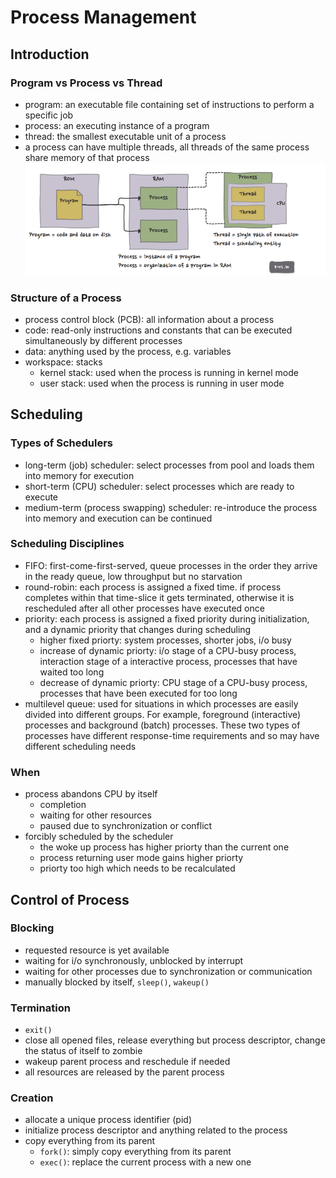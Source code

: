 # Process Management
## Introduction
### Program vs Process vs Thread
- program: an executable file containing set of instructions to perform a specific job
- process: an executing instance of a program
- thread: the smallest executable unit of a process
- a process can have multiple threads, all threads of the same process share memory of that process
![process_and_thread](img/process_and_thread.png)

### Structure of a Process
- process control block (PCB): all information about a process
- code: read-only instructions and constants that can be executed simultaneously by different processes
- data: anything used by the process, e.g. variables
- workspace: stacks
  - kernel stack: used when the process is running in kernel mode
  - user stack: used when the process is running in user mode

## Scheduling
### Types of Schedulers
- long-term (job) scheduler: select processes from pool and loads them into memory for execution
- short-term (CPU) scheduler: select processes which are ready to execute
- medium-term (process swapping) scheduler: re-introduce the process into memory and execution can be continued

### Scheduling Disciplines
- FIFO: first-come-first-served, queue processes in the order they arrive in the ready queue, low throughput but no starvation
- round-robin: each process is assigned a fixed time. if process completes within that time-slice it gets terminated, otherwise it is rescheduled after all other processes have executed once
- priority: each process is assigned a fixed priority during initialization, and a dynamic priority that changes during scheduling
  - higher fixed priorty: system processes, shorter jobs, i/o busy
  - increase of dynamic priorty: i/o stage of a CPU-busy process, interaction stage of a interactive process, processes that have waited too long
  - decrease of dynamic priorty: CPU stage of a CPU-busy process, processes that have been executed for too long
- multilevel queue: used for situations in which processes are easily divided into different groups. For example, foreground (interactive) processes and background (batch) processes. These two types of processes have different response-time requirements and so may have different scheduling needs

### When
- process abandons CPU by itself
  - completion
  - waiting for other resources
  - paused due to synchronization or conflict
- forcibly scheduled by the scheduler
  - the woke up process has higher priorty than the current one
  - process returning user mode gains higher priorty
  - priorty too high which needs to be recalculated
  
## Control of Process
### Blocking
- requested resource is yet available
- waiting for i/o synchronously, unblocked by interrupt
- waiting for other processes due to synchronization or communication
- manually blocked by itself, `sleep()`, `wakeup()`

### Termination
- `exit()`
- close all opened files, release everything but process descriptor, change the status of itself to zombie
- wakeup parent process and reschedule if needed
- all resources are released by the parent process

### Creation
- allocate a unique process identifier (pid)
- initialize process descriptor and anything related to the process
- copy everything from its parent
  - `fork()`: simply copy everything from its parent
  - `exec()`: replace the current process with a new one